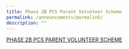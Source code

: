 ```yaml
---
title: Phase 2B PCS Parent Volunteer Scheme
permalink: /announcements/permalink/
description: ""
---
```

[PHASE 2B PCS PARENT VOLUNTEER SCHEME]()